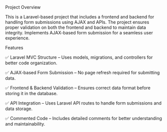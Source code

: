 Project Overview

This is a Laravel-based project that includes a frontend and backend for handling form submissions using AJAX and APIs.
The project ensures proper validation on both the frontend and backend to maintain data integrity.
Implements AJAX-based form submission for a seamless user experience.

Features

✅ Laravel MVC Structure – Uses models, migrations, and controllers for better code organization.

✅ AJAX-based Form Submission – No page refresh required for submitting data.

✅ Frontend & Backend Validation – Ensures correct data format before storing it in the database.

✅ API Integration – Uses Laravel API routes to handle form submissions and data storage.

✅ Commented Code – Includes detailed comments for better understanding and maintainability.
